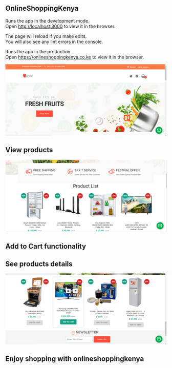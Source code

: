 ## OnlineShoppingKenya

Runs the app in the development mode.<br />
Open [http://localhost:3000](http://localhost:3000) to view it in the browser.

The page will reload if you make edits.<br />
You will also see any lint errors in the console.

Runs the app in the production <br />
Open https://onlineshoppingkenya.co.ke to view it in the browser.

![](src/assests/e-shop1.png)

## View products

![](src/assests/e-shop2.png)

## Add to Cart functionality
## See products details


![](src/assests/e-shop3.png)

## Enjoy shopping with onlineshoppingkenya

